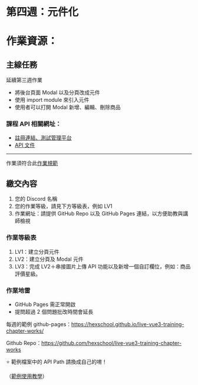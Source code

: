 第四週：元件化
===

# 作業資源：

## 主線任務

延續第三週作業

- 將後台頁面 Modal 以及分頁改成元件
- 使用 import module 來引入元件
- 使用者可以打開 Modal 新增、編輯、刪除商品

### 課程 API 相關網址：

- [註冊連結、測試管理平台](https://vue3-course-api.hexschool.io/)
- [API 文件](https://hexschool.github.io/vue3-courses-swaggerDoc/#/)

***

作業須符合此[作業規範](https://hackmd.io/XbKPYiE9Ru6G0sAfB5PBJw)

## 繳交內容

1. 您的 Discord 名稱
1. 您的作業等級，請見下方等級表，例如 LV1
1. 作業網址：請提供 GitHub Repo 以及 GitHub Pages 連結，以方便助教與講師檢視

### 作業等級表

1. LV1：建立分頁元件
1. LV2：建立分頁及 Modal 元件
1. LV3：完成 LV2＋串接圖片上傳 API 功能以及新增一個自訂欄位，例如：商品評價星級。

### 作業地雷

- GitHub Pages 需正常開啟
- 提問超過 2 個問題批改時間會延長


每週的範例 github-pages：https://hexschool.github.io/live-vue3-training-chapter-works/

Github Repo：https://github.com/hexschool/live-vue3-training-chapter-works

⭐️ 範例檔案中的 API Path 請換成自己的唷！

（[範例使用教學](https://hackmd.io/1OSNS4AtRQ2-j-WrbrOgyg)）